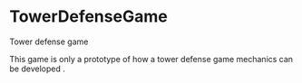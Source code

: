 # TowerDefenseGame
Tower defense game


This game is only a prototype of how a tower defense game mechanics can be developed . 
